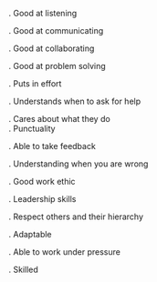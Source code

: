 . Good at listening

. Good at communicating

. Good at collaborating

. Good at problem solving

. Puts in effort

. Understands when to ask for help

. Cares about what they do  
. Punctuality

. Able to take feedback

. Understanding when you are wrong

. Good work ethic

. Leadership skills

. Respect others and their hierarchy

. Adaptable

. Able to work under pressure

. Skilled